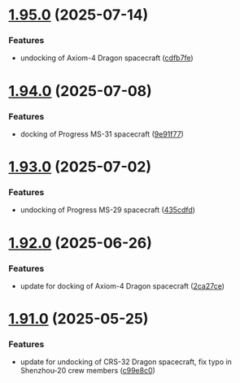 # [1.95.0](https://github.com/corquaid/international-space-station-APIs/compare/v1.94.0...v1.95.0) (2025-07-14)


### Features

* undocking of Axiom-4 Dragon spacecraft ([cdfb7fe](https://github.com/corquaid/international-space-station-APIs/commit/cdfb7fe0546588634f046b5862100ad1f0d96e8b))



# [1.94.0](https://github.com/corquaid/international-space-station-APIs/compare/v1.93.0...v1.94.0) (2025-07-08)


### Features

* docking of Progress MS-31 spacecraft ([9e91f77](https://github.com/corquaid/international-space-station-APIs/commit/9e91f77bc16a7dbd0839626b2a48fd2381a1c693))



# [1.93.0](https://github.com/corquaid/international-space-station-APIs/compare/v1.92.0...v1.93.0) (2025-07-02)


### Features

* undocking of Progress MS-29 spacecraft ([435cdfd](https://github.com/corquaid/international-space-station-APIs/commit/435cdfd7831fa4c329f3e983b4cfb360300c7297))



# [1.92.0](https://github.com/corquaid/international-space-station-APIs/compare/v1.91.0...v1.92.0) (2025-06-26)


### Features

* update for docking of Axiom-4 Dragon spacecraft ([2ca27ce](https://github.com/corquaid/international-space-station-APIs/commit/2ca27ce6ca3c7ee0a727789df78df691fb97ca32))



# [1.91.0](https://github.com/corquaid/international-space-station-APIs/compare/v1.90.0...v1.91.0) (2025-05-25)


### Features

* update for undocking of CRS-32 Dragon spacecraft, fix typo in Shenzhou-20 crew members ([c99e8c0](https://github.com/corquaid/international-space-station-APIs/commit/c99e8c05d10ae3c8a353bab5fb1c3597aceb0837))




